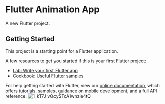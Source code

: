 # Flutter Animation App

A new Flutter project.

## Getting Started

This project is a starting point for a Flutter application.

A few resources to get you started if this is your first Flutter project:

- [Lab: Write your first Flutter app](https://flutter.dev/docs/get-started/codelab)
- [Cookbook: Useful Flutter samples](https://flutter.dev/docs/cookbook)

For help getting started with Flutter, view our
[online documentation](https://flutter.dev/docs), which offers tutorials,
samples, guidance on mobile development, and a full API reference.
![1_kT7J_vQcySTcA1wnzle4tQ](https://user-images.githubusercontent.com/47140660/94959205-6b21f280-050e-11eb-9cdd-8dc7e12ec52a.gif)

